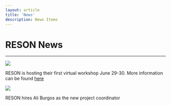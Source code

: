 ```yaml
---
layout: article
title: 'News'
description: News Items
---
```


<h1> RESON News </h1>

<hr/>


<div class="row">

<div class="col-md-6">

<img class="img-thumbnail img-responsive" src="/assets/img/bluerockfish.jpg" class="img-fluid">

<div class="formbox" >
<p> RESON is hosting their first virtual workshop June 29-30. More information can be found <a href="{{ site.baseurl }}/resources/workshop1"> here </a> </p>

</div> <!--end formbox-->
</div>

<div class="col-md-6">
<img class="img-thumbnail img-responsive" src="/assets/img/A_Burgos.jpg" class="img-fluid">

<div class="formbox" >
<p> RESON hires Ali Burgos as the new project coordinator</p>

</div><!-- end formbox-->
</div>


</div>


